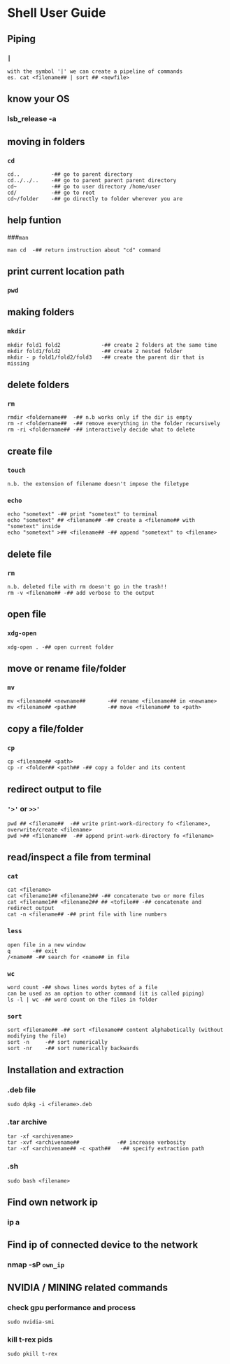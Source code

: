 # Shell User Guide

## Piping

### `|`

    with the symbol '|' we can create a pipeline of commands
    es. cat <filename## | sort ## <newfile>

## know your OS

###  lsb_release -a

## moving in folders

### `cd`

    cd..          -## go to parent directory
    cd../../..    -## go to parent parent parent directory
    cd~           -## go to user directory /home/user
    cd/           -## go to root
    cd~/folder    -## go directly to folder wherever you are

## help funtion

###`man`

    man cd  -## return instruction about "cd" command

## print current location path

### `pwd`

## making folders

### `mkdir`

    mkdir fold1 fold2             -## create 2 folders at the same time
    mkdir fold1/fold2             -## create 2 nested folder
    mkdir - p fold1/fold2/fold3   -## create the parent dir that is missing

## delete folders

### `rm`

    rmdir <foldername##  -## n.b works only if the dir is empty
    rm -r <foldername##  -## remove everything in the folder recursively
    rm -ri <foldername## -## interactively decide what to delete

## create file

### `touch`

    n.b. the extension of filename doesn't impose the filetype

### `echo`

    echo "sometext" -## print "sometext" to terminal
    echo "sometext" ## <filename## -## create a <filename## with "sometext" inside
    echo "sometext" >## <filename## -## append "sometext" to <filename>

## delete file

### `rm`

    n.b. deleted file with rm doesn't go in the trash!!
    rm -v <filename## -## add verbose to the output

## open file

### `xdg-open`

    xdg-open . -## open current folder

## move or rename file/folder

### `mv`

    mv <filename## <newname##       -## rename <filename## in <newname>
    mv <filename## <path##          -## move <filename## to <path>

## copy a file/folder

### `cp`

    cp <filename## <path>
    cp -r <folder## <path## -## copy a folder and its content

## redirect output to file

### `'>'` or  `>>'`  

    pwd ## <filename##  -## write print-work-directory fo <filename>, overwrite/create <filename>
    pwd >## <filename##  -## append print-work-directory fo <filename>

## read/inspect a file from terminal

### `cat`

    cat <filename>
    cat <filename1## <filename2## -## concatenate two or more files
    cat <filename1## <filename2## ## <tofile## -## concatenate and redirect output
    cat -n <filename## -## print file with line numbers

### `less`

    open file in a new window 
    q       -## exit
    /<name## -## search for <name## in file

### `wc`

    word count -## shows lines words bytes of a file
    can be used as an option to other command (it is called piping)
    ls -l | wc -## word count on the files in folder

### `sort`

    sort <filename## -## sort <filename## content alphabetically (without modifying the file)
    sort -n     -## sort numerically
    sort -nr    -## sort numerically backwards 

## Installation and extraction

### .deb file

    sudo dpkg -i <filename>.deb

### .tar archive

    tar -xf <archivename>
    tar -xvf <archivename##            -## increase verbosity
    tar -xf <archivename## -c <path##   -## specify extraction path

### .sh

    sudo bash <filename>


## Find own network ip

### ip a

## Find ip of connected device to the network

### nmap -sP `own_ip`


## NVIDIA / MINING related commands

### check gpu performance and process
  
    sudo nvidia-smi

### kill t-rex pids

    sudo pkill t-rex
